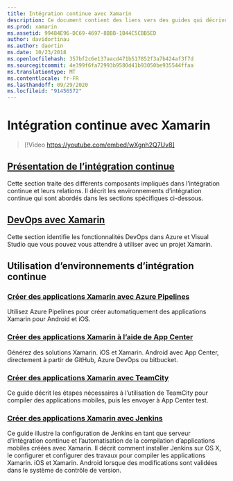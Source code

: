 ```yaml
---
title: Intégration continue avec Xamarin
description: Ce document contient des liens vers des guides qui décrivent l’intégration continue avec Xamarin. Contenu lié fournit une vue d’ensemble de l’intégration continue et décrit App Center Build, TeamCity et Jenkins.
ms.prod: xamarin
ms.assetid: 99484E96-DC69-4697-8BBB-1B44C5CBB5ED
author: davidortinau
ms.author: daortin
ms.date: 10/23/2018
ms.openlocfilehash: 357bf2c6e137aacd471b517852f3a7b424af3f7d
ms.sourcegitcommit: 4e399f6fa72993b9580d41b93050be935544ffaa
ms.translationtype: MT
ms.contentlocale: fr-FR
ms.lasthandoff: 09/29/2020
ms.locfileid: "91456572"
---
```

# <a name="continuous-integration-with-xamarin"></a>Intégration continue avec Xamarin

> [!Video https://youtube.com/embed/wXgnh2Q7Uv8]

## <a name="introduction-to-continuous-integration"></a>[Présentation de l’intégration continue](~/tools/ci/intro-to-ci.md)

Cette section traite des différents composants impliqués dans l’intégration continue et leurs relations. Il décrit les environnements d’intégration continue qui sont abordés dans les sections spécifiques ci-dessous.

## <a name="devops-with-xamarin"></a>[DevOps avec Xamarin](~/tools/ci/devops.md)

Cette section identifie les fonctionnalités DevOps dans Azure et Visual Studio que vous pouvez vous attendre à utiliser avec un projet Xamarin.

## <a name="working-with-continuous-integration-environments"></a>Utilisation d’environnements d’intégration continue

### <a name="build-xamarin-apps-with-azure-pipelines"></a>[Créer des applications Xamarin avec Azure Pipelines](/azure/devops/pipelines/languages/xamarin/)

Utilisez Azure Pipelines pour créer automatiquement des applications Xamarin pour Android et iOS.

### <a name="build-xamarin-apps-using-app-center"></a>[Créer des applications Xamarin à l’aide de App Center](/appcenter/build/xamarin/)

Générez des solutions Xamarin. iOS et Xamarin. Android avec App Center, directement à partir de GitHub, Azure DevOps ou bitbucket.

### <a name="build-xamarin-apps-with-teamcity"></a>[Créer des applications Xamarin avec TeamCity](~/tools/ci/teamcity.md)

Ce guide décrit les étapes nécessaires à l’utilisation de TeamCity pour compiler des applications mobiles, puis les envoyer à App Center test.

### <a name="build-xamarin-apps-with-jenkins"></a>[Créer des applications Xamarin avec Jenkins](~/tools/ci/jenkins-walkthrough.md)

Ce guide illustre la configuration de Jenkins en tant que serveur d’intégration continue et l’automatisation de la compilation d’applications mobiles créées avec Xamarin. Il décrit comment installer Jenkins sur OS X, le configurer et configurer des travaux pour compiler les applications Xamarin. iOS et Xamarin. Android lorsque des modifications sont validées dans le système de contrôle de version.